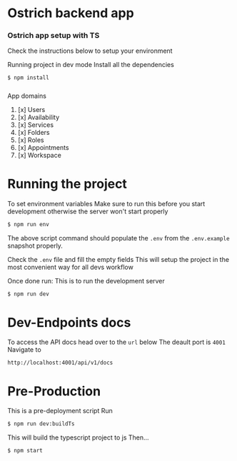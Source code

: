 # Ostrich backend app
###  Ostrich app setup with TS
Check the instructions below to setup your environment

Running project in dev mode
Install all the dependencies
```sh
$ npm install
```
#####
App domains
1. [x] Users
1. [x] Availability
1. [x] Services
1. [x] Folders
1. [x] Roles
1. [x] Appointments
1. [x] Workspace
# Running the project
To set environment variables
Make sure to run this before you start development otherwise
the server won't start properly
```sh
$ npm run env
```
The above script command should populate the `.env` from the `.env.example` snapshot properly.

Check the `.env` file and fill the empty fields
This will setup the project in the most convenient way for all devs workflow

Once done run:
This is to run the development server
```sh
$ npm run dev
```
# Dev-Endpoints docs
To access the API docs head over to the `url` below
The deault port is `4001`
Navigate to 

`http://localhost:4001/api/v1/docs`
# Pre-Production
This is a pre-deployment script
Run
```sh
$ npm run dev:buildTs
```
This will build the typescript project to js
Then...
```sh
$ npm start
```

